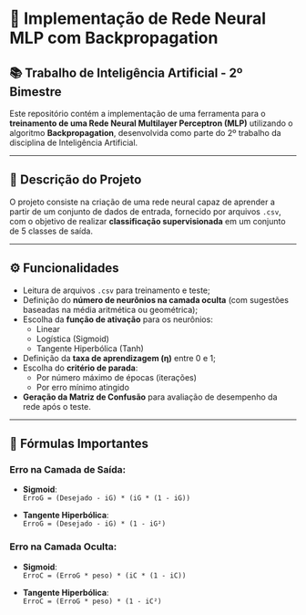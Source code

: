# 🧠 Implementação de Rede Neural MLP com Backpropagation

## 📚 Trabalho de Inteligência Artificial - 2º Bimestre

Este repositório contém a implementação de uma ferramenta para o **treinamento de uma Rede Neural Multilayer Perceptron (MLP)** utilizando o algoritmo **Backpropagation**, desenvolvida como parte do 2º trabalho da disciplina de Inteligência Artificial.

---

## 📌 Descrição do Projeto

O projeto consiste na criação de uma rede neural capaz de aprender a partir de um conjunto de dados de entrada, fornecido por arquivos `.csv`, com o objetivo de realizar **classificação supervisionada** em um conjunto de 5 classes de saída.


---

## ⚙️ Funcionalidades

- Leitura de arquivos `.csv` para treinamento e teste;
- Definição do **número de neurônios na camada oculta** (com sugestões baseadas na média aritmética ou geométrica);
- Escolha da **função de ativação** para os neurônios:
  - Linear
  - Logística (Sigmoid)
  - Tangente Hiperbólica (Tanh)
- Definição da **taxa de aprendizagem (η)** entre 0 e 1;
- Escolha do **critério de parada**:
  - Por número máximo de épocas (iterações)
  - Por erro mínimo atingido
- **Geração da Matriz de Confusão** para avaliação de desempenho da rede após o teste.

---

## 🧮 Fórmulas Importantes

### Erro na Camada de Saída:

- **Sigmoid**:  
  `ErroG = (Desejado - iG) * (iG * (1 - iG))`

- **Tangente Hiperbólica**:  
  `ErroG = (Desejado - iG) * (1 - iG²)`

### Erro na Camada Oculta:

- **Sigmoid**:  
  `ErroC = (ErroG * peso) * (iC * (1 - iC))`

- **Tangente Hiperbólica**:  
  `ErroC = (ErroG * peso) * (1 - iC²)`




